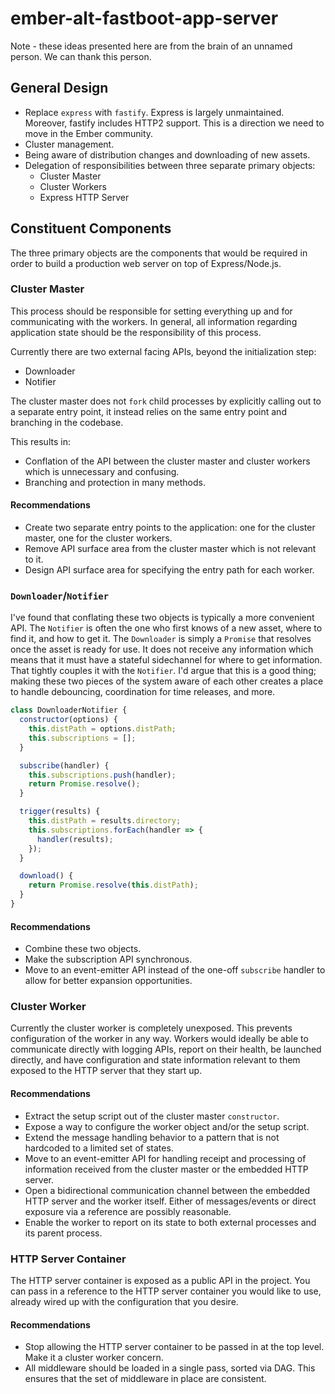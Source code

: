# ember-alt-fastboot-app-server

Note - these ideas presented here are from the brain of an unnamed person. We can thank this person.

## General Design

- Replace `express` with `fastify`.  Express is largely unmaintained.  Moreover, fastify includes HTTP2 support.  This is a direction we need to move in the Ember community.
- Cluster management.
- Being aware of distribution changes and downloading of new assets.
- Delegation of responsibilities between three separate primary objects:
  - Cluster Master
  - Cluster Workers
  - Express HTTP Server

## Constituent Components

The three primary objects are the components that would be required in order to build a production web server on top of Express/Node.js.

### Cluster Master

This process should be responsible for setting everything up and for communicating with the workers. In general, all information regarding application state should be the responsibility of this process.

Currently there are two external facing APIs, beyond the initialization step:
- Downloader
- Notifier

The cluster master does not `fork` child processes by explicitly calling out to a separate entry point, it instead relies on the same entry point and branching in the codebase.

This results in:
- Conflation of the API between the cluster master and cluster workers which is unnecessary and confusing.
- Branching and protection in many methods.

#### Recommendations

- Create two separate entry points to the application: one for the cluster master, one for the cluster workers.
- Remove API surface area from the cluster master which is not relevant to it.
- Design API surface area for specifying the entry path for each worker.

### `Downloader`/`Notifier`

I've found that conflating these two objects is typically a more convenient API. The `Notifier` is often the one who first knows of a new asset, where to find it, and how to get it. The `Downloader` is simply a `Promise` that resolves once the asset is ready for use. It does not receive any information which means that it must have a stateful sidechannel for where to get information. That tightly couples it with the `Notifier`. I'd argue that this is a good thing; making these two pieces of the system aware of each other creates a place to handle debouncing, coordination for time releases, and more.

```js
class DownloaderNotifier {
  constructor(options) {
    this.distPath = options.distPath;
    this.subscriptions = [];
  }

  subscribe(handler) {
    this.subscriptions.push(handler);
    return Promise.resolve();
  }

  trigger(results) {
    this.distPath = results.directory;
    this.subscriptions.forEach(handler => {
      handler(results);
    });
  }

  download() {
    return Promise.resolve(this.distPath);
  }
}
```

#### Recommendations
- Combine these two objects.
- Make the subscription API synchronous.
- Move to an event-emitter API instead of the one-off `subscribe` handler to allow for better expansion opportunities.

### Cluster Worker

Currently the cluster worker is completely unexposed. This prevents configuration of the worker in any way. Workers would ideally be able to communicate directly with logging APIs, report on their health, be launched directly, and have configuration and state information relevant to them exposed to the HTTP server that they start up.

#### Recommendations

- Extract the setup script out of the cluster master `constructor`.
- Expose a way to configure the worker object and/or the setup script.
- Extend the message handling behavior to a pattern that is not hardcoded to a limited set of states.
- Move to an event-emitter API for handling receipt and processing of information received from the cluster master or the embedded HTTP server.
- Open a bidirectional communication channel between the embedded HTTP server and the worker itself. Either of messages/events or direct exposure via a reference are possibly reasonable.
- Enable the worker to report on its state to both external processes and its parent process.

### HTTP Server Container

The HTTP server container is exposed as a public API in the project. You can pass in a reference to the HTTP server container you would like to use, already wired up with the configuration that you desire.

#### Recommendations
- Stop allowing the HTTP server container to be passed in at the top level.  Make it a cluster worker concern.
- All middleware should be loaded in a single pass, sorted via DAG. This ensures that the set of middleware in place are consistent.
